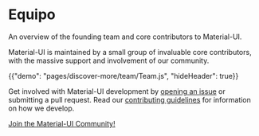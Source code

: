 # Equipo

<p class="description">An overview of the founding team and core contributors to Material-UI.</p>

Material-UI is maintained by a small group of invaluable core contributors, with the massive support and involvement of our community.

{{"demo": "pages/discover-more/team/Team.js", "hideHeader": true}}

Get involved with Material-UI development by [opening an issue](https://github.com/mui-org/material-ui/issues/new) or submitting a pull request. Read our [contributing guidelines](https://github.com/mui-org/material-ui/blob/master/CONTRIBUTING.md) for information on how we develop.

[Join the Material-UI Community!](/discover-more/community/)